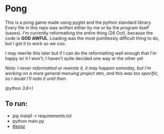 # Pong

This is a pong game made using pyglet and the python standard library. Every file in this repo was written either by me or by the program itself (saves). I'm currently reformatting the entire thing (26 Oct), because the code is **GOD AWFUL**. Loading was the most pointlessly difficult thing to do, but I got it to work so we coo.

I may rewrite this later but if I can do the reformatting well enough that I'm happy w/ it I won't; I haven't quite decided one way or the other yet

_Note: I never reformatted or rewrote it, it may happen someday, but I'm working on a more general menuing project atm, and this was too specific, so I doubt I'll redo it until then._


_(python 3.6+)_

## To run:

*   pip install -r requirements.txt
*   python main.py
*   [#ezpz](https://www.twitter.com/hashtag/ezpz)
